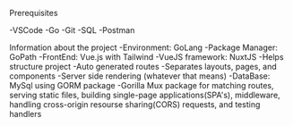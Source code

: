 Prerequisites

-VSCode
-Go
-Git
-SQL
-Postman

Information about the project
-Environment: GoLang
-Package Manager: GoPath
-FrontEnd: Vue.js with Tailwind
-VueJS framework: NuxtJS
    -Helps structure project
    -Auto generated routes
    -Separates layouts, pages, and components
    -Server side rendering (whatever that means)
-DataBase: MySql using GORM package
-Gorilla Mux package for matching routes, serving static files, building single-page applications(SPA's), middleware, handling cross-origin resourse sharing(CORS) requests, and testing handlers
